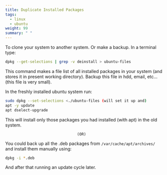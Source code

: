 ```yaml
---
title: Duplicate Installed Packages
tags:
  - linux
  - ubuntu
weight: 99
summary: " "
---
```


To clone your system to another system. Or make a backup. In a terminal type:

```bash
dpkg --get-selections | grep -v deinstall > ubuntu-files
```

This command makes a file list of all installed packages in your system (and stores it in present working directory). Backup this file in hdd, email, etc...(this file is very small).

In the freshly installed ubuntu system run:

```bash
sudo dpkg --set-selections <./ubuntu-files (will set it up and)
apt -y update
apt dselect-upgrade
```

This will install only those packages you had installed (with apt) in the old system.

                                    (OR)
You could back up all the .deb packages from ```/var/cache/apt/archives/``` and install them manually using:

```bash
dpkg -i *.deb
```

And after that running an update cycle later.
